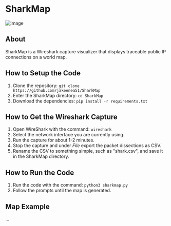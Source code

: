 # SharkMap

![image](https://user-images.githubusercontent.com/91490989/188681978-a8f0fca5-3845-4785-bebb-cf6a682bd286.png)

## About
SharkMap is a Wireshark capture visualizer that displays traceable public IP connections on a world map.

## How to Setup the Code
1. Clone the repository: `git clone https://github.com/jakeenea51/SharkMap`
2. Enter the SharkMap directory: `cd SharkMap`
3. Download the dependencies: `pip install -r requirements.txt`

## How to Get the Wireshark Capture
1. Open WireShark with the command: `wireshark`
2. Select the network interface you are currently using.
3. Run the capture for about 1-2 minutes.
4. Stop the capture and under *File* export the packet dissections as CSV.
5. Rename the CSV to something simple, such as "shark.csv", and save it in the SharkMap directory.

## How to Run the Code
1. Run the code with the command: `python3 sharkmap.py`
2. Follow the prompts until the map is generated.

## Map Example
...

